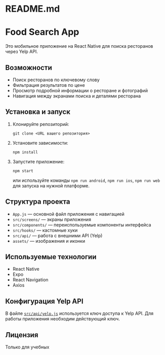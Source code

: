 # README.md

# Food Search App

Это мобильное приложение на React Native для поиска ресторанов через Yelp API.

## Возможности

- Поиск ресторанов по ключевому слову
- Фильтрация результатов по цене
- Просмотр подробной информации о ресторане и фотографий
- Навигация между экранами поиска и деталями ресторана

## Установка и запуск

1. Клонируйте репозиторий:
   ```
   git clone <URL вашего репозитория>
   ```
2. Установите зависимости:
   ```
   npm install
   ```
3. Запустите приложение:
   ```
   npm start
   ```
   или используйте команды `npm run android`, `npm run ios`, `npm run web` для запуска на нужной платформе.

## Структура проекта

- `App.js` — основной файл приложения с навигацией
- `src/screens/` — экраны приложения
- `src/components/` — переиспользуемые компоненты интерфейса
- `src/hooks/` — кастомные хуки
- `src/api/` — работа с внешними API (Yelp)
- `assets/` — изображения и иконки

## Используемые технологии

- React Native
- Expo
- React Navigation
- Axios

## Конфигурация Yelp API

В файле [`src/api/yelp.js`](src/api/yelp.js) используется ключ доступа к Yelp API. Для работы приложения необходим действующий ключ.

## Лицензия

Только для учебных
